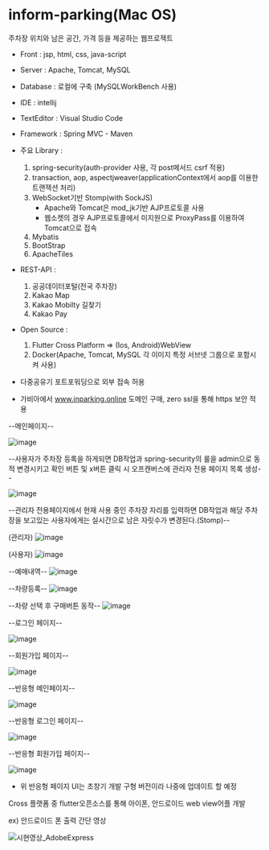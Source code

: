 # inform-parking(Mac OS)
주차장 위치와 남은 공간, 가격 등을 제공하는 웹프로젝트

* Front : jsp, html, css, java-script
* Server : Apache, Tomcat, MySQL
* Database : 로컬에 구축 (MySQLWorkBench 사용)
* IDE : intellij
* TextEditor : Visual Studio Code
* Framework : Spring MVC - Maven
* 주요 Library : 
  1. spring-security(auth-provider 사용, 각 post메서드 csrf 적용)
  2. transaction, aop, aspectjweaver(applicationContext에서 aop를 이용한 트랜잭션 처리)
  3. WebSocket기반 Stomp(with SockJS)
     * Apache와 Tomcat은 mod_jk기반 AJP프로토콜 사용
     * 웹소켓의 경우 AJP프로토콜에서 미지원으로 ProxyPass를 이용하여 Tomcat으로 접속
  4. Mybatis
  5. BootStrap
  6. ApacheTiles

* REST-API : 
  1. 공공데이터포털(전국 주차장)
  2. Kakao Map
  3. Kakao Mobilty 길찾기
  4. Kakao Pay

* Open Source :
  1. Flutter Cross Platform => (Ios, Android)WebView
  2. Docker(Apache, Tomcat, MySQL 각 이미지 특정 서브넷 그룹으로 포함시켜 사용)

* 다중공유기 포트포워딩으로 외부 접속 허용
* 가비아에서 www.inparking.online 도메인 구매, zero ssl을 통해 https 보안 적용



--메인페이지--

![image](https://user-images.githubusercontent.com/45596085/213401710-7b3c50e3-c3c0-4c30-8711-5206e336a1f6.png)


--사용자가 주차장 등록을 하게되면 DB작업과 spring-security의 룰을 admin으로 동적 변경시키고 확인 버튼 및 x버튼 클릭 시 오프캔버스에 관리자 전용 페이지 목록 생성--

![image](https://user-images.githubusercontent.com/45596085/215928453-c444fdf3-f1ed-489a-9f90-e6fc1fe3a66c.png)

--관리자 전용페이지에서 현재 사용 중인 주차장 자리를 입력하면 DB작업과 해당 주차장을 보고있는 사용자에게는 실시간으로 남은 자릿수가 변경된다.(Stomp)--

(관리자)
![image](https://user-images.githubusercontent.com/45596085/215927245-0d23cb85-a5fb-4600-af17-c38e458e9125.png)


(사용자)
![image](https://user-images.githubusercontent.com/45596085/214701914-ff5a8734-64f3-44b6-8e7b-5f70b645499c.png)


--예매내역--
![image](https://user-images.githubusercontent.com/45596085/215927942-c440e133-4638-4964-9c31-9cdacd7018e8.png)


--차량등록--
![image](https://user-images.githubusercontent.com/45596085/215928497-af05974f-fe33-420d-b209-fb8a13ad7d6f.png)


--차량 선택 후 구매버튼 동작--
![image](https://user-images.githubusercontent.com/45596085/215928591-17b2ac7b-2863-4d26-9527-664e0e7c22a3.png)





--로그인 페이지--

![image](https://user-images.githubusercontent.com/45596085/211064015-fa93cc91-5f54-4e54-83e5-cd0c3385e20b.png)



--회원가입 페이지--

![image](https://user-images.githubusercontent.com/45596085/211064181-79edc61d-2adf-428d-892c-a21cff840257.png)



--반응형 메인페이지--


![image](https://user-images.githubusercontent.com/45596085/212411868-a611b966-d90d-4000-b6c8-ab6d5be7a3cf.png)




--반응형 로그인 페이지--


![image](https://user-images.githubusercontent.com/45596085/212411854-674741a2-82e9-4430-be41-898814ce025b.png)




--반응형 회원가입 페이지--


![image](https://user-images.githubusercontent.com/45596085/212411814-c4708ef6-aa82-4375-8253-971349c2517e.png)




* 위 반응형 페이지 UI는 초창기 개발 구형 버전이라 나중에 업데이트 할 예정

Cross 플랫폼 중 flutter오픈소스를 통해 아이폰, 안드로이드 web view어플 개발

ex) 안드로이드 폰 출력 간단 영상

![시현영상_AdobeExpress](https://user-images.githubusercontent.com/45596085/217217697-eca2d1ac-f41d-410e-9870-fb0486a690ba.gif)


